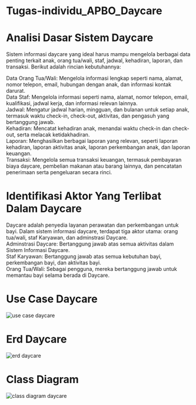 # Tugas-individu_APBO_Daycare
# Analisi Dasar Sistem Daycare
Sistem informasi daycare yang ideal harus mampu mengelola berbagai data penting terkait anak, orang tua/wali, staf, jadwal, kehadiran, laporan, dan transaksi. Berikut adalah rincian kebutuhannya:

Data Orang Tua/Wali:
Mengelola informasi lengkap seperti nama, alamat, nomor telepon, email, hubungan dengan anak, dan informasi kontak darurat.<br>
Data Staf:
Mengelola informasi seperti nama, alamat, nomor telepon, email, kualifikasi, jadwal kerja, dan informasi relevan lainnya.<br>
Jadwal:
Mengatur jadwal harian, mingguan, dan bulanan untuk setiap anak, termasuk waktu check-in, check-out, aktivitas, dan pengasuh yang bertanggung jawab.<br>
Kehadiran:
Mencatat kehadiran anak, menandai waktu check-in dan check-out, serta melacak ketidakhadiran.<br>
Laporan:
Menghasilkan berbagai laporan yang relevan, seperti laporan kehadiran, laporan aktivitas anak, laporan perkembangan anak, dan laporan keuangan.<br>
Transaksi:
Mengelola semua transaksi keuangan, termasuk pembayaran biaya daycare, pembelian makanan atau barang lainnya, dan pencatatan penerimaan serta pengeluaran secara rinci.<br>
# Identifikasi Aktor Yang Terlibat Dalam Daycare
Daycare adalah penyedia layanan perawatan dan perkembangan untuk bayi. Dalam sistem informasi daycare, terdapat tiga aktor utama: orang tua/wali, staf Karyawan, dan adminstrasi Daycare.<br>
Adminstrasi Daycare: Bertanggung jawab atas semua aktivitas dalam Sistem Informasi Daycare.<br>
Staf Karyawan: Bertanggung jawab atas semua kebutuhan bayi, perkembangan bayi, dan aktivitas bayi.<br>
Orang Tua/Wali: Sebagai pengguna, mereka bertanggung jawab untuk memantau bayi selama berada di Daycare.<br>
# Use Case Daycare
![use case daycare](https://github.com/SeptianFaris04/Tugas-individu_APBO_Daycare/assets/167995889/362bb3a2-bcc1-429b-94ae-c73f2790da1a)
# Erd Daycare
![erd daycare](https://github.com/SeptianFaris04/Tugas-individu_APBO_Daycare/assets/167995889/1c8f784d-2fa2-40cc-ac99-00e9c77c5674)
# Class Diagram
![class diagram daycare](https://github.com/SeptianFaris04/Tugas-individu_APBO_Daycare/assets/167995889/1b31a295-8c46-4a26-b50c-eeb235793e7b)
